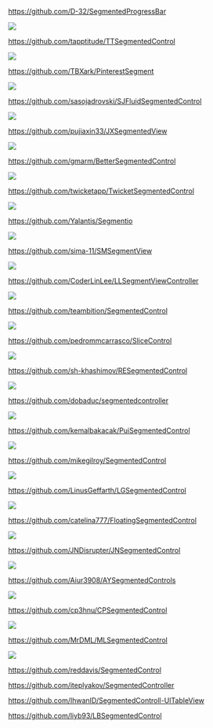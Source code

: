 https://github.com/D-32/SegmentedProgressBar

![](https://github.com/D-32/SegmentedProgressBar/raw/master/screenshot.png)

https://github.com/tapptitude/TTSegmentedControl

![](https://github.com/tapptitude/TTSegmentedControl/raw/master/Resources/TTSegmentedControl.gif)

https://github.com/TBXark/PinterestSegment

![](https://github.com/TBXark/PinterestSegment/raw/master/Example/demo.gif)

https://github.com/sasojadrovski/SJFluidSegmentedControl

![](https://raw.githubusercontent.com/sasojadrovski/SJFluidSegmentedControl/master/Screenshots/sample.gif)

https://github.com/pujiaxin33/JXSegmentedView

![](https://github.com/pujiaxin33/JXExampleImages/raw/master/JXSegmentedView/Indicator/LineFixedWidth.gif)

https://github.com/gmarm/BetterSegmentedControl

![](https://github.com/gmarm/BetterSegmentedControl/raw/master/demo.gif)

https://github.com/twicketapp/TwicketSegmentedControl

![](https://cloud.githubusercontent.com/assets/7887319/18714404/e77e7588-8015-11e6-939b-25f187a8b4d0.gif)

https://github.com/Yalantis/Segmentio

![](https://github.com/Yalantis/Segmentio/raw/master/Assets/animation.gif)

https://github.com/sima-11/SMSegmentView

![](https://github.com/sima-11/SMSegmentView/raw/master/Screenshots/example_1.png)

https://github.com/CoderLinLee/LLSegmentViewController

![](https://github.com/CoderLinLee/LLSegmentViewController/raw/master/Screenshot/detail/personCenter.gif)

https://github.com/teambition/SegmentedControl

![](https://github.com/teambition/SegmentedControl/raw/master/Gif/SegmentedControlExample.gif)

https://github.com/pedrommcarrasco/SliceControl

![](https://github.com/pedrommcarrasco/SliceControl/raw/master/logo.gif?raw=true%20alt=)

https://github.com/sh-khashimov/RESegmentedControl

![](https://github.com/sh-khashimov/RESegmentedControl/raw/master/Images/demo.gif)

https://github.com/dobaduc/segmentedcontroller

![](https://github.com/dobaduc/segmentedcontroller/raw/master/SegmentedController/images/SegmentedController.gif)

https://github.com/kemalbakacak/PuiSegmentedControl

![](https://github.com/kemalbakacak/PuiSegmentedControl/raw/develop/DemoScreenshot.png)

https://github.com/mikegilroy/SegmentedControl

![](https://raw.githubusercontent.com/mikegilroy/SegmentedControl/master/segmented-control-demo.gif)

https://github.com/LinusGeffarth/LGSegmentedControl

![](https://github.com/LinusGeffarth/LGSegmentedControl/raw/master/screenshots/ss4.jpeg)

https://github.com/catelina777/FloatingSegmentedControl

![](https://github.com/catelina777/FloatingSegmentedControl/raw/master/Images/light-mode_example.png)

https://github.com/JNDisrupter/JNSegmentedControl

![](https://github.com/JNDisrupter/JNSegmentedControl/raw/master/Images/TextOnly.gif)

https://github.com/Aiur3908/AYSegmentedControls

![](https://github.com/Aiur3908/AYSegmentedControls/raw/master/README/Image/Demo.gif)

https://github.com/cp3hnu/CPSegmentedControl

![](https://github.com/cp3hnu/CPSegmentedControl/raw/master/demo.png)

https://github.com/MrDML/MLSegmentedControl

![](https://github.com/MrDML/MLSegmentedControl/raw/master/MLSegmentedControl.gif)

https://github.com/reddavis/SegmentedControl

https://github.com/iteplyakov/SegmentedController

https://github.com/IhwanID/SegmentedControll-UITableView

https://github.com/liyb93/LBSegmentedControl

